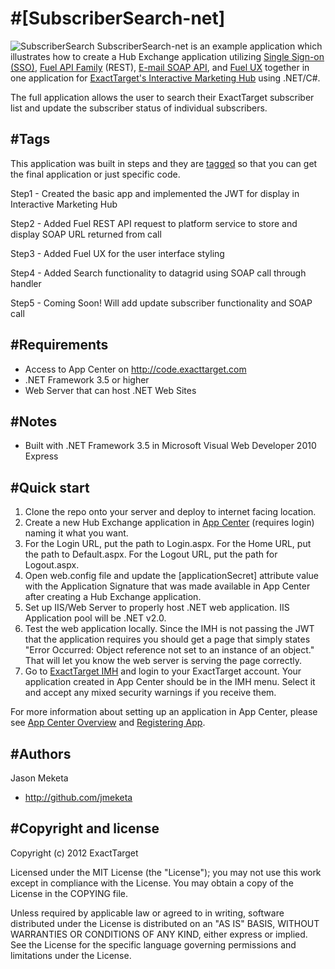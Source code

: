 #[SubscriberSearch-net]
=================
![SubscriberSearch](http://code.exacttarget.com/sites/default/files/pictures/subscribersearch_small.png)
SubscriberSearch-net is an example application which illustrates how to create a Hub Exchange application utilizing [Single Sign-on (SSO)](http://code.exacttarget.com/devcenter/getting-started/hubexchange-apps/sso), [Fuel API Family](http://code.exacttarget.com/devcenter/fuel-api-family) (REST), [E-mail SOAP API](http://docs.code.exacttarget.com/020_Web_Service_Guide), and [Fuel UX](https://github.com/ExactTarget/fuelux) together in one application for [ExactTarget's Interactive Marketing Hub](http://www.exacttarget.com/interactive-marketing-hub.aspx) using .NET/C#. 

The full application allows the user to search their ExactTarget subscriber list and update the subscriber status of individual subscribers. 

#Tags
----------
This application was built in steps and they are [tagged](https://github.com/ExactTarget/SubscriberSearch-net/tags)  so that you can get the final application or just specific code.

Step1 - Created the basic app and implemented the JWT for display in Interactive Marketing Hub

Step2 - Added Fuel REST API request to platform service to store and display SOAP URL returned from call 

Step3 - Added Fuel UX for the user interface styling 

Step4 - Added Search functionality to datagrid using SOAP call through handler

Step5 - Coming Soon! Will add update subscriber functionality and SOAP call  

#Requirements
----------
* Access to App Center on http://code.exacttarget.com
* .NET Framework 3.5 or higher
* Web Server that can host .NET Web Sites

#Notes
----------
* Built with .NET Framework 3.5 in Microsoft Visual Web Developer 2010 Express

#Quick start
-----------

1. Clone the repo onto your server and deploy to internet facing location.
2. Create a new Hub Exchange application in [App Center](http://code.exacttarget.com/appcenter) (requires login) naming it what you want. 
3. For the Login URL, put the path to Login.aspx.  For the Home URL, put the path to Default.aspx.  For the Logout URL, put the path for Logout.aspx.
4. Open web.config file and update the [applicationSecret] attribute value with the Application Signature that was made available in App Center after creating a Hub Exchange application. 
5. Set up IIS/Web Server to properly host .NET web application. IIS Application pool will be .NET v2.0.
6. Test the web application locally. Since the IMH is not passing the JWT that the application requires you should get a page that simply states "Error Occurred: Object reference not set to an instance of an object." That will let you know the web server is serving the page correctly.
7. Go to [ExactTarget IMH](https://imh.exacttarget.com) and login to your ExactTarget account. Your application created in App Center should be in the IMH menu. Select it and accept any mixed security warnings if you receive them.

For more information about setting up an application in App Center, please see [App Center Overview](http://code.exacttarget.com/devcenter/getting-started/app-center-overview) and [Registering App](http://code.exacttarget.com/devcenter/devcenter/getting-started/app-center-overview/registering-app).

#Authors
-----------
Jason Meketa

* http://github.com/jmeketa

#Copyright and license
-----------

Copyright (c) 2012 ExactTarget

Licensed under the MIT License (the "License"); you may not use this work except in compliance with the License. You may obtain a copy of the License in the COPYING file.

Unless required by applicable law or agreed to in writing, software distributed under the License is distributed on an "AS IS" BASIS, WITHOUT WARRANTIES OR CONDITIONS OF ANY KIND, either express or implied. See the License for the specific language governing permissions and limitations under the License.